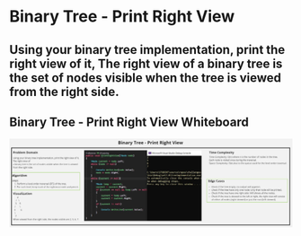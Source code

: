 ﻿# Binary Tree - Print Right View

## Using your binary tree implementation, print the right view of it, The right view of a binary tree is the set of nodes visible when the tree is viewed from the right side.

## Binary Tree - Print Right View Whiteboard
![**Challenge Whiteboard**](https://github.com/AyaAl-wahidi/Challenges-and-data-structures/blob/main/Data%20Structures/Trees/TreeImplementation/TreeImplementation/RightViewPrint/Assests/PrintRightView-WB.jpg)
